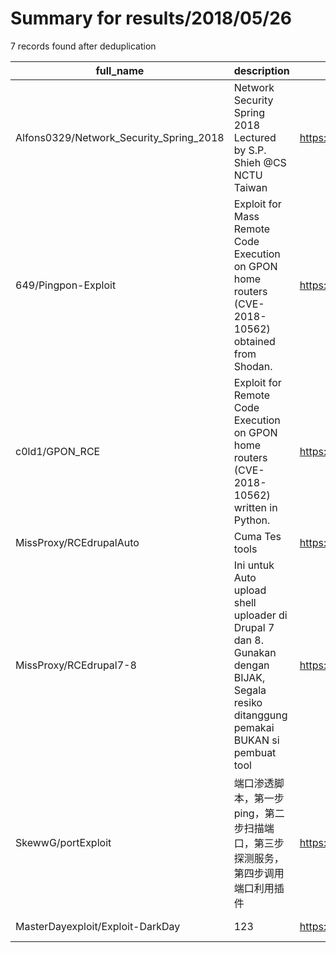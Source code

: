 
# Summary for results/2018/05/26
    
7 records found after deduplication

| full_name | description | html_url | matched_list | matched_count | pushed_at | size | stargazers_count | language | forks_count |
|-----------------------------------------|--------------------------------------------------------------------------------------------------------------------------------------|------------------------------------------------------------|---------------------------------------------|-----------------|---------------------------|--------|--------------------|------------|---------------|
| Alfons0329/Network_Security_Spring_2018 | Network Security Spring 2018 Lectured by S.P. Shieh @CS NCTU Taiwan | https://github.com/Alfons0329/Network_Security_Spring_2018 | ['exploit'] | 1 | 2018-05-26 13:05:16+00:00 | 20286 | 0 | Assembly | 1 |
| 649/Pingpon-Exploit | Exploit for Mass Remote Code Execution on GPON home routers (CVE-2018-10562) obtained from Shodan. | https://github.com/649/Pingpon-Exploit | ['exploit', 'remote code execution'] | 2 | 2018-05-26 06:44:44+00:00 | 26 | 19 | Python | 9 |
| c0ld1/GPON_RCE | Exploit for Remote Code Execution on GPON home routers (CVE-2018-10562) written in Python. | https://github.com/c0ld1/GPON_RCE | ['exploit', 'rce', 'remote code execution'] | 3 | 2018-05-26 08:07:37+00:00 | 2 | 4 | Python | 0 |
| MissProxy/RCEdrupalAuto | Cuma Tes tools | https://github.com/MissProxy/RCEdrupalAuto | ['rce'] | 1 | 2018-05-26 11:05:10+00:00 | 4 | 0 | Python | 0 |
| MissProxy/RCEdrupal7-8 | Ini untuk Auto upload shell uploader di Drupal 7 dan 8. Gunakan dengan BIJAK, Segala resiko ditanggung pemakai BUKAN si pembuat tool | https://github.com/MissProxy/RCEdrupal7-8 | ['rce'] | 1 | 2018-05-26 13:29:23+00:00 | 4 | 0 | Python | 2 |
| SkewwG/portExploit | 端口渗透脚本，第一步ping，第二步扫描端口，第三步探测服务，第四步调用端口利用插件 | https://github.com/SkewwG/portExploit | ['exploit'] | 1 | 2018-05-26 14:11:16+00:00 | 321 | 4 | Python | 3 |
| MasterDayexploit/Exploit-DarkDay | 123 | https://github.com/MasterDayexploit/Exploit-DarkDay | ['exploit'] | 1 | 2018-05-26 15:51:16+00:00 | 0 | 0 | | 0 |
